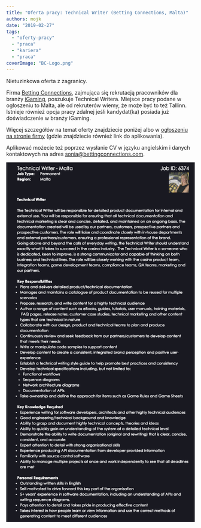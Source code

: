 ```yaml
---
title: "Oferta pracy: Technical Writer (Betting Connections, Malta)"
authors: mojk
date: "2019-02-27"
tags:
  - "oferty-pracy"
  - "praca"
  - "kariera"
  - "praca"
coverImage: "BC-Logo.png"
---
```


Nietuzinkowa oferta z zagranicy.

Firma [Betting Connections](https://www.bettingconnections.com/), zajmująca się
rekrutacją pracowników dla branży
[iGaming](https://stronggaming.com/what-is-igaming/), poszukuje Technical
Writera. Miejsce pracy podane w ogłoszeniu to Malta, ale od rekruterów wiemy, że
może być to też Tallinn. Istnieje również opcja pracy zdalnej jeśli kandydat(ka)
posiada już doświadczenie w branży iGaming.

Więcej szczegółów na temat oferty znajdziecie poniżej albo
w [ogłoszeniu na stronie firmy](https://www.bettingconnections.com/job/?job=technical-writer-jid6374) (gdzie
znajdziecie również link do aplikowania).

Aplikować możecie też poprzez wysłanie CV w języku angielskim i danych
kontaktowych na
adres [sonia@bettingconnections.com](mailto:sonia@bettingconnections.com).

[![](images/tech_writer_betting_connections.png)](http://techwriter.pl/wp-content/uploads/2019/02/tech_writer_betting_connections.png)
